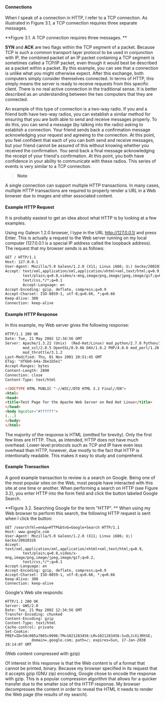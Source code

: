#### Connections

When I speak of a connection in HTTP, I refer to a TCP connection. As illustrated in Figure 3.1, a TCP connection requires three separate messages.

**Figure 3.1. A TCP connection requires three messages.
**

**SYN** and **ACK** are two flags within the TCP segment of a packet. Because TCP is such a common transport layer protocol to be used in conjunction with IP, the combined packet of an IP packet containing a TCP segment is sometimes called a TCP/IP packet, even though it would best be described as a packet within a packet. By this example, you can see that a connection is unlike what you might otherwise expect. After this exchange, both computers simply consider themselves connected. In terms of HTTP, this simply means the server is ready to receive requests from this specific client. There is no real active connection in the traditional sense. It is better described as an understanding between the two computers that they are connected.

An example of this type of connection is a two-way radio. If you and a friend both have two-way radios, you can establish a similar method for ensuring that you are both able to send and receive messages properly. To do this, you can send a message (by talking into the radio) asking to establish a connection. Your friend sends back a confirmation message acknowledging your request and agreeing to the connection. At this point, you feel confident that each of you can both send and receive messages, but your friend cannot be assured of this without knowing whether you received the confirmation. You send back a final message acknowledging the receipt of your friend's confirmation. At this point, you both have confidence in your ability to communicate with these radios. This series of events is very similar to a TCP connection.

> **Note**
>
A single connection can support multiple HTTP transactions. In many cases, multiple HTTP transactions are required to properly render a URL in a Web browser due to images and other associated content.


#### Example HTTP Request

It is probably easiest to get an idea about what HTTP is by looking at a few examples.

Using my Galeon 1.2.0 browser, I type in the URL http://127.0.0.1/ and press Enter. This is actually a request to the Web server running on my local computer (127.0.0.1 is a special IP address called the loopback address). The request that my browser sends is as follows:

```html
GET / HTTP/1.1 
Host: 127.0.0.1 
User-Agent: Mozilla/5.0 Galeon/1.2.0 (X11; Linux i686; U;) Gecko/20020326 
Accept: text/xml,application/xml,application/xhtml+xml,text/html;q=0.9, 
        text/plain;q=0.8,video/x-mng,image/png,image/jpeg,image/gif;q=0.2, 
        text/css,*/*;q=0.1 
        Accept-Language: en 
Accept-Encoding: gzip, deflate, compress;q=0.9 
Accept-Charset: ISO-8859-1, utf-8;q=0.66, *;q=0.66 
Keep-Alive: 300 
Connection: keep-alive
```

#### Example HTTP Response

In this example, my Web server gives the following response:

```html
HTTP/1.1 200 OK 
Date: Tue, 21 May 2002 12:34:56 GMT 
Server: Apache/1.3.22 (Unix)  (Red-Hat/Linux) mod_python/2.7.8 Python/1.5.2 
        mod_ssl/2.8.5 OpenSSL/0.9.6b DAV/1.0.2 PHP/4.0.6 mod_perl/1.26 
        mod_throttle/3.1.2 
Last-Modified: Thu, 01 Nov 2001 20:51:45 GMT 
ETag: "df6b0-b4a-3be1b5e1" 
Accept-Ranges: bytes 
Content-Length: 2890 
Connection: close 
Content-Type: text/html 

<!DOCTYPE HTML PUBLIC "-//W3C//DTD HTML 3.2 Final//EN">
<html>
<head>
<title>Test Page for the Apache Web Server on Red Hat Linux</title>
</head>
<body bgcolor="#ffffff">
(...)
</body>
</html>
```

The majority of the response is HTML (omitted for brevity). Only the first few lines are HTTP. Thus, as intended, HTTP does not have much overhead. Lower-level protocols such as TCP and IP have even less overhead than HTTP, however, due mostly to the fact that HTTP is intentionally readable. This makes it easy to study and comprehend.

#### Example Transaction

A good example transaction to review is a search on Google. Being one of the most popular sites on the Web, most people have interacted with this site at one time or another. When performing a search on HTTP (see Figure 3.2), you enter HTTP into the form field and click the button labeled Google Search.

**Figure 3.2. Searching Google for the term "HTTP".
**
When using my Web browser to perform this search, the following HTTP request is sent when I click the button:

```
GET /search?hl=en&q=HTTP&btnG=Google+Search HTTP/1.1 
Host: www.google.com 
User-Agent: Mozilla/5.0 Galeon/1.2.0 (X11; Linux i686; U;) Gecko/20020326 
Accept: text/xml,application/xml,application/xhtml+xml,text/html;q=0.9, 
        text/plain;q=0.8,video/x-mng,image/png,image/jpeg,image/gif;q=0.2, 
        text/css,*/*;q=0.1 
Accept-Language: en 
Accept-Encoding: gzip, deflate, compress;q=0.9 
Accept-Charset: ISO-8859-1, utf-8;q=0.66, *;q=0.66 
Keep-Alive: 300 
Connection: keep-alive 
```

Google's Web site responds:

```
HTTP/1.1 200 OK 
Server: GWS/2.0 
Date: Tue, 21 May 2002 12:34:56 GMT 
Transfer-Encoding: chunked 
Content-Encoding: gzip 
Content-Type: text/html 
Cache-control: private 
Set-Cookie: PREF=ID=58c005a7065c0996:TM=1021283456:LM=1021283456:S=OLJcXi3RhSE; 
            domain=.google.com; path=/; expires=Sun, 17-Jan-2038 19:14:07 GMT 
```

(Web content compressed with gzip) 

Of interest in this response is that the Web content is of a format that cannot be printed, binary. Because my browser specified in its request that it accepts gzip (GNU zip) encoding, Google chose to encode the response with gzip. This is a popular compression algorithm that allows for a quicker transfer due to the smaller size of the HTTP response. My browser decompresses the content in order to reveal the HTML it needs to render the Web page (the results of my search).



